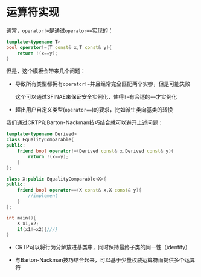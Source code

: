# 运算符实现

通常，`operator!=`是通过`operator==`实现的：

```cpp
template<typename T>
bool operator!=(T const& x,T const& y){
    return !(x==y);
}
```

但是，这个模板会带来几个问题：

* 导致所有类型都拥有`operator!=`并且经常完全匹配两个实参，但是可能失败

  这个可以通过SFINAE来保证安全实例化，使得`!=`有合适的`==`才实例化

* 超出用户自定义类型(`operator==`)的要求，比如派生类向基类的转换

我们通过CRTP和Barton-Nackman技巧结合就可以避开上述问题：

```cpp
template<typename Derived>
class EqualityComparable{
public:
    friend bool operator!=(Derived const& x,Derived const& y){
        return !(x==y);
    }
};

class X:public EqualityComparable<X>{
public:
    friend bool operator==(X const& x,X const& y){
        //implement
    }
};

int main(){
    X x1,x2;
    if(x1!=x2){///}
}
```

* CRTP可以将行为分解放进基类中，同时保持最终子类的同一性（identity）

* 与Barton-Nackman技巧结合起来，可以基于少量权威运算符而提供多个运算符

